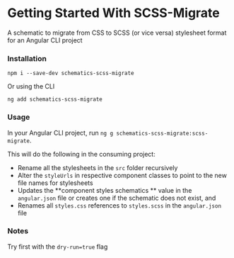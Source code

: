 # Getting Started With SCSS-Migrate

A schematic to migrate from CSS to SCSS (or vice versa) stylesheet format for an Angular CLI project

### Installation

`npm i --save-dev schematics-scss-migrate`

Or using the CLI

`ng add schematics-scss-migrate`

### Usage

In your Angular CLI project, run `ng g schematics-scss-migrate:scss-migrate`.

This will do the following in the consuming project:

- Rename all the stylesheets in the `src` folder recursively
- Alter the `styleUrls` in respective component classes to point to the new file names for stylesheets
- Updates the **component styles schematics ** value in the `angular.json` file or creates one if the schematic does not exist, and
- Renames all `styles.css` references to `styles.scss` in the `angular.json` file

### Notes

Try first with the `dry-run=true` flag
